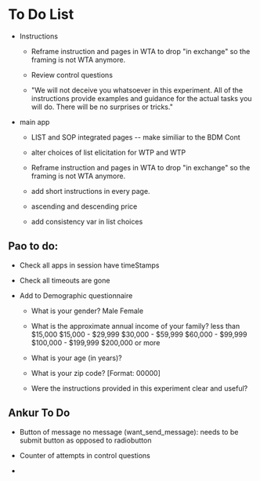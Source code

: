 # To Do List


* Instructions 
    
    * Reframe instruction and pages in WTA to drop "in exchange" so the framing is not WTA anymore. 

    * Review control questions
    
    * "We will not deceive you whatsoever in this experiment. All of the instructions provide examples
    and guidance for the actual tasks you will do. There will be no surprises or tricks."

 
* main app
    
    * LIST and SOP integrated pages -- make similiar to the BDM Cont

    * alter choices of list elicitation for WTP and WTP 

    * Reframe instruction and pages in WTA to drop "in exchange" so the framing is not WTA anymore. 
         
    * add short instructions in every page. 
        
    * ascending and descending price
     
    * add consistency var in list choices

## Pao to do: 

* Check all apps in session have timeStamps

* Check all timeouts are gone

* Add to Demographic questionnaire  

    - What is your gender?   Male   Female 

    - What is the approximate annual income of your family?
      less than $15,000
      $15,000 - $29,999
      $30,000 - $59,999
      $60,000 - $99,999
      $100,000 - $199,999
      $200,000 or more

    * What is your age (in years)?

    * What is your zip code? [Format: 00000]

    * Were the instructions provided in this experiment clear and useful?
    

## Ankur To Do

* Button of message no message (want_send_message): needs to be submit button as opposed to radiobutton

* Counter of attempts in control questions

* 
    
<!--* additional task.?-->

<!--* "it’s in your best interest to just answer truthfully"-->

<!--* add example in instructions.-->

